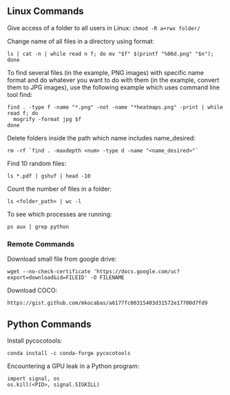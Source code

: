 ## Linux Commands
Give access of a folder to all users in Linux:
```chmod -R a+rwx folder/```

Change name of all files in a directory using format:

```ls | cat -n | while read n f; do mv "$f" $(printf "%06d.png" "$n"); done```

To find several files (in the example, PNG images) with specific name format and do whatever you want to do with them (in the example, convert them to JPG images), use the following example which uses command line tool find:

```
find . -type f -name "*.png" -not -name "*heatmaps.png" -print | while read f; do
  mogrify -format jpg $f
done
```

Delete folders inside the path which name includes name_desired:

```
rm -rf `find . -maxdepth <num> -type d -name "<name_desired>"`
```

Find 10 random files:
```
ls *.pdf | gshuf | head -10
```

Count the number of files in a folder:
```
ls <folder_path> | wc -l
```

To see which processes are running:
```
ps aux | grep python
```

### Remote Commands
Download small file from google drive:
```
wget --no-check-certificate 'https://docs.google.com/uc?export=download&id=FILEID' -O FILENAME
```

Download COCO:
```
https://gist.github.com/mkocabas/a6177fc00315403d31572e17700d7fd9
```

## Python Commands
Install pycocotools:
```
conda install -c conda-forge pycocotools
```
Encountering a GPU leak in a Python program:
```
import signal, os
os.kill(<PID>, signal.SIGKILL)
```
